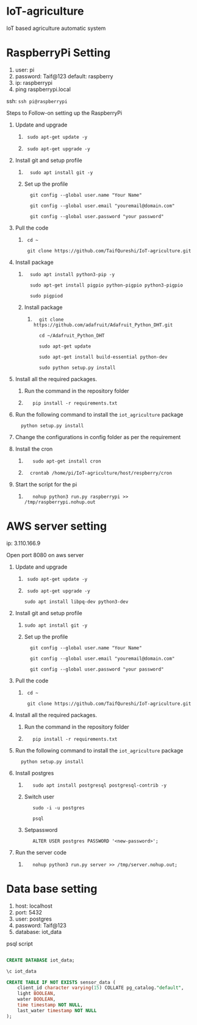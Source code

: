# IoT-agriculture
IoT based agriculture automatic system

# RaspberryPi Setting

1. user: pi
2. password: Taif@123 default: raspberry
3. ip: raspberrypi
4. ping raspberrypi.local

ssh: ``ssh pi@raspberrypi``

Steps to Follow-on setting up the RaspberryPi

1. Update and upgrade
   1. ```shell
       sudo apt-get update -y
      ```
   2. ```shell
       sudo apt-get upgrade -y
      ```

2. Install git and setup profile
   1. ```shell
        sudo apt install git -y
      ```
   
   
   2. Set up the profile
      ```shell
        git config --global user.name "Your Name"
      
        git config --global user.email "youremail@domain.com"
      
        git config --global user.password "your password"
      ```
      
3. Pull the code
   1. ```shell
       cd ~
       
       git clone https://github.com/TaifQureshi/IoT-agriculture.git      
      ```

4. Install package
   1. ```shell
        sudo apt install python3-pip -y
      
        sudo apt-get install pigpio python-pigpio python3-pigpio
      
        sudo pigpiod
      ```
   2. Install package
      1. ```shell
           git clone https://github.com/adafruit/Adafruit_Python_DHT.git
         
           cd ~/Adafruit_Python_DHT
         
           sudo apt-get update
         
           sudo apt-get install build-essential python-dev
         
           sudo python setup.py install
         ```

5. Install all the required packages.
   1. Run the command in the repository folder
   
   2. ```shell
         pip install -r requirements.txt 
      ```

6. Run the following command to install the ``iot_agriculture`` package
    ```shell
      python setup.py install
    ```

7. Change the configurations in config folder as per the requirement 

8. Install the cron
   1. ```shell
         sudo apt-get install cron
      ```
   2. ```shell
        crontab /home/pi/IoT-agriculture/host/respberry/cron
      ```
9. Start the script for the pi
   1. ```shell
         nohup python3 run.py raspberrypi >> /tmp/raspberrypi.nohup.out
      ```
      

# AWS server setting

ip: 3.110.166.9

Open port 8080 on aws server


1. Update and upgrade
   1. ```shell
       sudo apt-get update -y
      ```
   2. ```shell
       sudo apt-get upgrade -y
      
      sudo apt install libpq-dev python3-dev
      ```
      
2. Install git and setup profile
   1. ```shell
      sudo apt install git -y
      ```
   
   
   2. Set up the profile
      ```shell
        git config --global user.name "Your Name"
      
        git config --global user.email "youremail@domain.com"
      
        git config --global user.password "your password"
      ```
      
3. Pull the code
   1. ```shell
       cd ~
       
       git clone https://github.com/TaifQureshi/IoT-agriculture.git      
      ```
   
4. Install all the required packages.
   1. Run the command in the repository folder
   
   2. ```shell
         pip install -r requirements.txt 
      ```

5. Run the following command to install the ``iot_agriculture`` package
    ```shell
      python setup.py install
    ```
   
6. Install postgres
   1. ```shell
         sudo apt install postgresql postgresql-contrib -y
      ```
   
   2. Switch user
      ```shell
         sudo -i -u postgres
         
         psql
      ```
   
   3. Setpassword
      ```shell
         ALTER USER postgres PASSWORD '<new-password>';
      ```
      
7. Run the server code
   1. ```shell
         nohup python3 run.py server >> /tmp/server.nohup.out;
      ```



# Data base setting
1. host: localhost
2. port: 5432
3. user: postgres
4. password: Taif@123
5. database: iot_data

psql script

```sql

CREATE DATABASE iot_data;

\c iot_data

CREATE TABLE IF NOT EXISTS sensor_data (
	client_id character varying(15) COLLATE pg_catalog."default",
	light BOOLEAN,
	water BOOLEAN,
	time timestamp NOT NULL,
	last_water timestamp NOT NULL	
);

```
